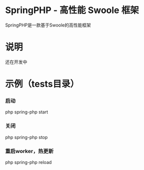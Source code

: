 # SpringPHP - 高性能 Swoole 框架
SpringPHP是一款基于Swoole的高性能框架

# 说明
还在开发中

# 示例（tests目录）
### 启动
php spring-php start  

### 关闭
php spring-php stop

### 重启worker，热更新
php spring-php reload
  

